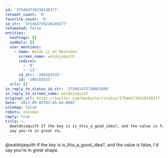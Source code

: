 ```yaml
---
id: '375464739218149377'
retweet_count: '0'
favorite_count: '0'
id_str: '375464739218149377'
retweeted: false
entities:
  hashtags: []
  symbols: []
  user_mentions:
    - name: Waldo is on Mastodon
      screen_name: waldojaquith
      indices:
        - '0'
        - '13'
      id_str: '206283535'
      id: '206283535'
  urls: []
in_reply_to_status_id_str: '375461475730853888'
in_reply_to_screen_name: waldojaquith
original_url: https://twitter.com/benbalter/status/375464739218149377
date: '2013-09-05T03:45:44.000Z'
sitemap: false
robots: noindex
reply: true
title: >-
  @waldojaquith If the key is is_this_a_good_idea?, and the value is false, I'd
  say you're in great sh…
---
```


@waldojaquith If the key is is_this_a_good_idea?, and the value is false, I'd say you're in great shape.